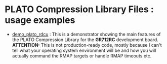 PLATO Compression Library Files : usage examples
================================================

- [demo\_plato\_rdcu](demo_plato_rdcu.c) :
  This is a demonstrator showing the main features of the PLATO Compression
  Library for the __GR712RC__ development board.  
   __ATTENTION:__
   This is not production-ready code, mostly because I can't tell what
   your operating system environment will be and how you will actually command
   the RMAP targets or handle RMAP timeouts etc.
